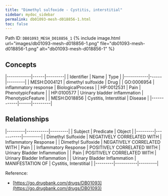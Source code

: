 ```yaml
---
title: "Dimethyl sulfoxide - Cystitis, interstitial"
sidebar: mydoc_sidebar
permalink: db01093-mesh-d018856-1.html
toc: false 
---
```



Path ID: `DB01093_MESH_D018856_1`
{% include image.html url="images/db01093-mesh-d018856-1.png" file="db01093-mesh-d018856-1.png" alt="db01093-mesh-d018856-1" %}

## Concepts

|------------|------|---------|
| Identifier | Name | Type    |
|------------|------|---------|
| MESH:D004121 | dimethyl sulfoxide | Drug |
| GO:0006954 | inflammatory response | BiologicalProcess |
| HP:0012531 | Pain | PhenotypicFeature |
| HP:0100577 | Urinary bladder inflammation | PhenotypicFeature |
| MESH:D018856 | Cystitis, Interstitial | Disease |
|------------|------|---------|

## Relationships

|---------|-----------|---------|
| Subject | Predicate | Object  |
|---------|-----------|---------|
| Dimethyl Sulfoxide | NEGATIVELY CORRELATED WITH | Inflammatory Response |
| Dimethyl Sulfoxide | NEGATIVELY CORRELATED WITH | Pain |
| Inflammatory Response | POSITIVELY CORRELATED WITH | Urinary Bladder Inflammation |
| Pain | POSITIVELY CORRELATED WITH | Urinary Bladder Inflammation |
| Urinary Bladder Inflammation | MANIFESTATION OF | Cystitis, Interstitial |
|---------|-----------|---------|

Reference: 
  - [https://go.drugbank.com/drugs/DB01093](https://go.drugbank.com/drugs/DB01093)

